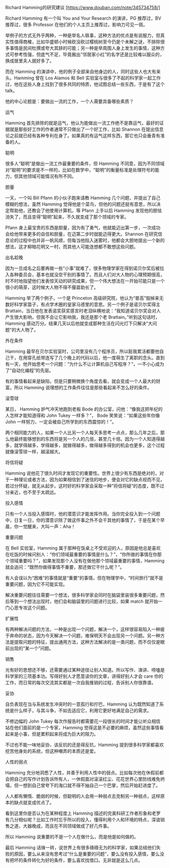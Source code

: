 Richard Hamming的研究建议
[https://www.douban.com/note/345734758/]

Richard Hamming 有一个叫 You and Your Research 的演讲，PG 推荐过，BV 推荐过，很多 Professor 在他们的个人主页上推荐过，影响力可见一斑。

举例子的方式无外乎两种，一种是举名人轶事，这种方法的优点是有说服力，但真实性值得商榷，比如华盛顿小时候砍没砍过樱桃树至今仍是个未解之谜，不排除很多事情是民间杜撰或夸大其辞的可能；另一种是举周围人身上发生的事情，这种方式可参考性强，但底气不足，毕竟搬出“邻居家小红”的名字还是比较难以服众的，换成居里夫人就好多了。

而在 Hamming 的演讲中，他的例子全部来自他身边的人，同时这些人也大有来头。Hamming 曾在 Los Alamos 和 Bell 实验室与很多了不起的科学家一起工作过，他在这些人身上找到了很多共同的特质，他试图总结一些东西，于是有了这个 talk。

他的中心论题是：要做出一流的工作，一个人需要具备哪些素质？

运气

Hamming 首先排除的就是运气，他认为能做出一流工作绝不是靠运气，最好的证据就是那些好工作的作者通常不只做出了一个好工作，比如 Shannon 在提出信息论之前就已经有各种专利在身了。如果真的有运气这样东西，那它也只会垂青有准备的人。

聪明

很多人“聪明”是做出一流工作最重要的条件，但 Hamming 不同意，因为不同领域对“聪明”的要求是不一样的，比如在数学中，“聪明”的衡量标准是处理符号的能力，但其他领域可能情况有所不同。

胆量

一天，一个叫 Bill Pfann 的小伙子跑来请教 Hamming 几个问题，并提出了自己模糊的想法，虽然 Hamming 觉得他是个菜鸟，但他的问题还挺有意思，所以决定帮助他，还教会了他使用计算机，等 Pfann 上手以后 Hamming 发现他的胆怯消失了，而且变得“聪明”起来，不久就变成了那个领域的专家。

Pfann 身上最宝贵的东西是胆量，因为有了勇气，他就能迈出第一步，一次成功会给他带来更多的自信和胆量，在迈第二步时就能迈得更大。Shannon 在研究信息论的过程中也并非一帆风顺，但每当他陷入迷雾时，他都会大胆地提出一个新的想法，这才柳暗花明又一村，而其他人可能连想都不敢想这些问题。

出名趁晚

因为一旦成名之后要再做一些“小事”就难了，很多物理学家在得到诺贝尔奖后被拉入各种委员会，基本也就没空干别的事情了。而且人们对大人物的心理预期很高，时不时地指望他们发表惊天动的研究成果，但一个伟大想法在一开始可能只是一个很小的萌芽，这时候大人物不得不揠苗助长了。

Hamming 举了两个例子，一个是 Princeton 高级研究院，他认为“普高”毁掉来无数好科学家苗子，有点学术圈的皇家马德里的意思。另一个例子是诺贝尔奖得主 Brattain，当日他在发表诺奖获奖感言时老泪纵横地说：“我知道诺贝尔奖会对人产生很大影响，但我不会让它影响我，我还是那个老 Brattain。”听到这句话时，Hamming 感动万分。结果几天以后他就变成那种生活在闪光灯下只解决“大问题”的大人物了。

外在条件

Hamming 最早在贝尔实验室时，公司里没有几个程序员，所以脏我累活都要他自己干，在用穿孔纸带连写了几个晚上的代码以后，他一度萌生了离职的念头。直到有一天，他开始思考一个问题：“为什么不让计算机自己写程序？”，一不小心成为了“自动化编程”的先驱。

有的事情看起来是缺陷，但是只要稍微换个角度去看，就会变成一个人最大的财富。所以 Hamming 说理想的工作条件往往是那些看起来不怎么好的条件。

滚雪球

某日， Hamming 妒气冲天地跑到老板 Bode 的办公室，问他：“像我这把年纪的人怎样才能知道得和 John Tukey 一样多？”， Bode 笑笑说：“如果这些年你像 John 一样努力，一定会被自己所学到的东西震惊的！”。

两个相同能力的人，如果一个人比另一个人每天多思考一点点，那么几年之后，那么他最终能够想到的东西将是另一个人的几倍，甚至几十倍。因为一个人知道得越多，就学得越多，学得越多，就做得越多，做得越多得到的机会也更多，这个过程就像滚雪球一样，越滚越大。

将信将疑

Hamming 说他花了很久时间才发现它的重要性。世界上很少有东西是绝对的，对于一种理论或者方法，因为如果相信到了迷信的地步，便会对它的缺点视而不见，若过分怀疑，就无从起步。这时好的科学家会采取一种“将信将疑”的态度，既不过分亲近，也不至于太疏远。

投入感情

只有一个人当投入感情时，他的潜意识才能发挥作用。当你完全投入到一个问题中，日复一日，你的潜意识除了做这件事之外不会干其他的事情了，于是在某个早晨，你一觉醒来，大叫一声：Aha！

重要问题

在 Bell 实验室，Hamming 属于那种在饭桌上不受欢迎的人，原因是他总是喜欢在吃饭的时候问别人：“你们领域最重要的事情是什么？”，“你所做的事情在你那个领域重要吗？”，如果发现那个人没有在做他那个领域最重要的事情，Hamming 就会追问：“既然你做得事情不重要，那还做它干什么呢？”。

有人会误以为“困难”的事情就是“重要”的事情，但在物理学中，“时间旅行”就不是重要问题，因为它不可能实现。

解决重要问题往往需要一个想法，很多科学家会同时在脑袋里装很多重要问题，然后等到一个想法出现时，他们会和脑袋里的问题进行比较，如果 match 就开始一门心思专攻这个问题。

扩展性

有两种解决问题的方法，一种是出现一个问题，解决一个，这样很容易陷入一种疲于奔命的状态，因为今天解决一个问题，难保明天不会出现另一个问题。另一种方法是提取问题的特征，提出通用方法，这种方法解决的是一类问题，而不仅仅是眼前出现的“某一个”问题。

销售

光有好的思想还不够，还需要通过某种途径让别人知道。所以写作、演讲、唠嗑是科学家的三项基本功。写得好别人才愿意读你的文章，讲得好别人才会 care 你的工作，而日常的每次交流其实都是一次自我推销的过程，告诉别人你很靠谱。

妥协

自负表现在当与系统发生冲突时的一意孤行和拧巴，Hamming 认为既然知道了系统是什么样子，与其斗争，不如去适应它，利用它更好地满足自己的需求。

不修边幅的 John Tukey 每次作报告时都需要花一段很长的时间才能让听众相信站在他们面前的是一个专家，Hamming 觉得这是不必要的麻烦，虽然这些事情看起来是小事，但是累积起来将成为巨大的阻力。

不过也不能一味地妥协，该反抗的还是得反抗，Hamming 提到很多科学家都喜欢挖苦他身处的系统，但这种嘲弄的本质还是爱。

人性的弱点

Hamming 充分地洞悉了人性，并善于利用人性中的弱点。比如每次他在休假前都会把自己的写作计划告诉所有人，一休假面对滚滚红尘、花花世界心里防线难免坍塌，但一想到自己曾夸下的海口就不得不抽自己一个巴掌，然后开始赶进度了。

人人都有懒惰、脆弱的时候，但聪明的人会用一种弱点去克制另一种弱点，这样原本的缺点就变成优点了。

看到这里你是否认为在某种程度上 Hamming 描述的完美科研工作者形象和老罗有几分相似呢？比如工作时忘乎所以的投入，懂得利用个人和环境的特点，深谙销售之道，大器晚成，而且在不同领域做成了好几件事。

所以 Hamming 说重要的不是一个人在做什么，而是他是如何做的。

最后 Hamming 话锋一转，说世界上有很多碌碌无为的科学家，如果总结他们失败的原因，要么从来没有思考过“什么是重要的问题”，要么没有投入感情，要么没有把坏的条件转化为好的条件，要么喜欢找借口。无非就是这么几点。
